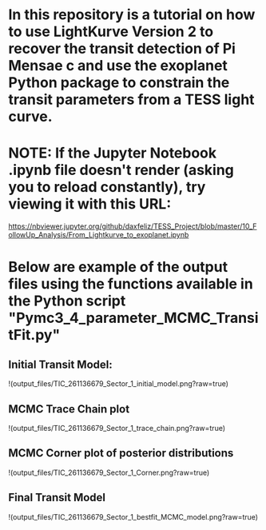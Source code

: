 # In this repository is a tutorial on how to use LightKurve Version 2 to recover the transit detection of Pi Mensae c and use the exoplanet Python package to constrain the transit parameters from a TESS light curve.

# NOTE: If the Jupyter Notebook .ipynb file doesn't render (asking you to reload constantly), try viewing it with this URL:
https://nbviewer.jupyter.org/github/daxfeliz/TESS_Project/blob/master/10_FollowUp_Analysis/From_Lightkurve_to_exoplanet.ipynb

# Below are example of the output files using the functions available in the Python script "Pymc3_4_parameter_MCMC_TransitFit.py"

## Initial Transit Model:
!(output_files/TIC_261136679_Sector_1_initial_model.png?raw=true)

## MCMC Trace Chain plot
!(output_files/TIC_261136679_Sector_1_trace_chain.png?raw=true)

## MCMC Corner plot of posterior distributions
!(output_files/TIC_261136679_Sector_1_Corner.png?raw=true)

## Final Transit Model
!(output_files/TIC_261136679_Sector_1_bestfit_MCMC_model.png?raw=true)



